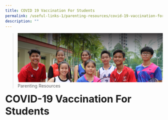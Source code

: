 ```yaml
---
title: COVID 19 Vaccination For Students
permalink: /useful-links-1/parenting-resources/covid-19-vaccination-for-students
description: ""
---
```

>![](/images/About%20us.jpg)
>Parenting Resources

**<font size=6>COVID-19 Vaccination For Students</font>**